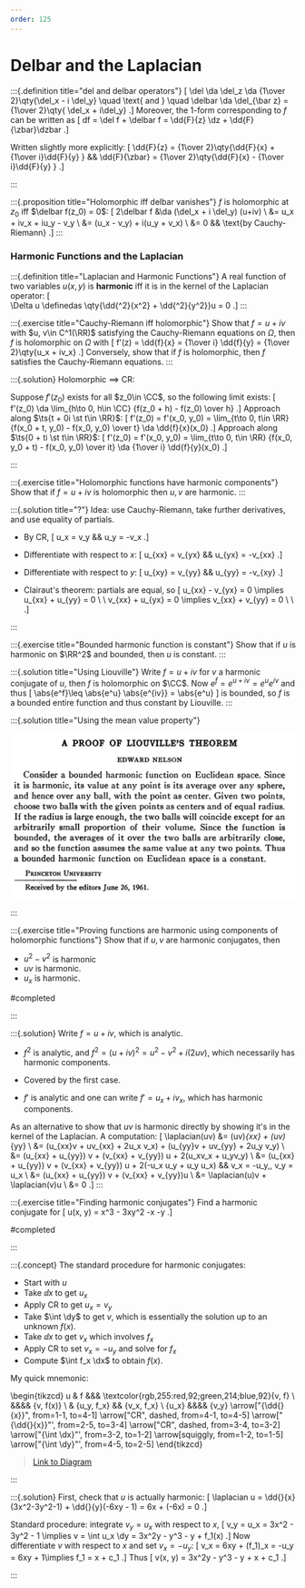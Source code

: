 ```yaml
---
order: 125
---
```


# Delbar and the Laplacian

:::{.definition title="del and delbar operators"}
\[
\del \da \del_z \da {1\over 2}\qty{\del_x - i \del_y}
\quad
\text{ and }
\quad
\delbar
\da \del_{\bar z}
={1\over 2}\qty{ \del_x + i\del_y}
.\]
Moreover, the 1-form corresponding to $f$ can be written as 
\[
df = \del f + \delbar f = \dd{F}{z} \dz + \dd{F}{\zbar}\dzbar
.\]

Written slightly more explicitly:
\[
\dd{F}{z} = {1\over 2}\qty{\dd{F}{x} + {1\over i}\dd{F}{y} } && 
\dd{F}{\zbar} = {1\over 2}\qty{\dd{F}{x} - {1\over i}\dd{F}{y} } 
.\]

:::

:::{.proposition title="Holomorphic iff delbar vanishes"}
$f$ is holomorphic at $z_0$ iff $\delbar f(z_0) = 0$:
\[
2\delbar f 
&\da (\del_x + i \del_y) (u+iv) \\
&= u_x + iv_x + iu_y - v_y \\
&= (u_x - v_y) + i(u_y + v_x) \\
&= 0 && \text{by Cauchy-Riemann}
.\]
:::

### Harmonic Functions and the Laplacian

:::{.definition title="Laplacian and Harmonic Functions"}
A real function of two variables $u(x, y)$ is **harmonic** iff it is in the kernel of the Laplacian operator:
\[  
\Delta u \definedas \qty{\dd{^2}{x^2} + \dd{^2}{y^2}}u = 0
.\]
:::

:::{.exercise title="Cauchy-Riemann iff holomorphic"}
Show that $f = u+iv$ with $u, v\in C^1(\RR)$ satisfying the Cauchy-Riemann equations on $\Omega$, then $f$ is holomorphic on $\Omega$ with
\[
f'(z) = \dd{f}{x} = {1\over i} \dd{f}{y} = {1\over 2}\qty{u_x + iv_x}
.\]
Conversely, show that if $f$ is holomorphic, then $f$ satisfies the Cauchy-Riemann equations.
:::


:::{.solution}
Holomorphic $\implies$ CR:

Suppose $f'(z_0)$ exists for all $z_0\in \CC$, so the following limit exists:
\[
f'(z_0) \da \lim_{h\to 0, h\in \CC} {f(z_0 + h) - f(z_0) \over h}
.\]
Approach along $\ts{t + 0i \st t\in \RR}$:
\[
f'(z_0) = f'(x_0, y_0) = \lim_{t\to 0, t\in \RR} {f(x_0 + t, y_0) - f(x_0, y_0) \over t} \da \dd{f}{x}(x_0)
.\]
Approach along $\ts{0 + ti \st t\in \RR}$:
\[
f'(z_0) = f'(x_0, y_0) = \lim_{t\to 0, t\in \RR} {f(x_0, y_0 + t) - f(x_0, y_0) \over it} \da {1\over i} \dd{f}{y}(x_0)
.\]


:::


:::{.exercise title="Holomorphic functions have harmonic components"}
Show that if $f = u+iv$ is holomorphic then $u, v$ are harmonic.
:::

:::{.solution title="?"}
Idea: use Cauchy-Riemann, take further derivatives, and use equality of partials.

- By CR, 
\[
u_x = v_y && u_y = -v_x
.\]

- Differentiate with respect to $x$: 
\[
u_{xx} = v_{yx} && u_{yx} = -v_{xx}
.\]
- Differentiate with respect to $y$:
\[
u_{xy} = v_{yy} && u_{yy} = -v_{xy}
.\]
- Clairaut's theorem: partials are equal, so
\[
u_{xx} - v_{yx} = 0 \implies u_{xx} + u_{yy} = 0 \\ \\
v_{xx} + u_{yx} = 0 \implies v_{xx} + v_{yy} = 0 \\ \\
.\]



:::

:::{.exercise title="Bounded harmonic function is constant"}
Show that if $u$ is harmonic on $\RR^2$ and bounded, then $u$ is constant.
:::

:::{.solution title="Using Liouville"}
Write $f=u+iv$ for $v$ a harmonic conjugate of $u$, then $f$ is holomorphic on $\CC$.
Now $e^f = e^{u+iv} = e^u e^{iv}$ and thus 
\[
\abs{e^f}\leq \abs{e^u} \abs{e^{iv}} = \abs{e^u}
\]
is bounded, so $f$ is a bounded entire function and thus constant by Liouville.
:::

:::{.solution title="Using the mean value property"}

![](figures/2021-12-19_20-20-29.png)

:::

:::{.exercise title="Proving functions are harmonic using components of holomorphic functions"}
Show that if $u,v$ are harmonic conjugates, then

- $u^2-v^2$ is harmonic
- $uv$ is harmonic.
- $u_x$ is harmonic.

#completed

:::

:::{.solution}
Write $f=u+iv$, which is analytic.

- $f^2$ is analytic, and $f^2 = (u+iv)^2 = u^2 - v^2 + i (2uv)$, which necessarily has harmonic components.

- Covered by the first case.

- $f'$ is analytic and one can write $f' = u_x + iv_x$, which has harmonic components.

As an alternative to show that $uv$ is harmonic directly by showing it's in the kernel of the Laplacian.
A computation:
\[
\laplacian(uv) 
&= (uv)_{xx} + (uv)_{yy} \\
&= (u_{xx}v + uv_{xx} + 2u_x v_x) + (u_{yy}v + uv_{yy} + 2u_y v_y) \\
&= (u_{xx} + u_{yy}) v + (v_{xx} + v_{yy}) u + 2(u_xv_x + u_yv_y) \\
&= (u_{xx} + u_{yy}) v + (v_{xx} + v_{yy}) u + 2(-u_x u_y + u_y u_x) && v_x = -u_y,\, v_y = u_x \\
&= (u_{xx} + u_{yy}) v + (v_{xx} + v_{yy})u  \\
&= \laplacian(u)v + \laplacian(v)u \\
&= 0
.\]
:::

:::{.exercise title="Finding harmonic conjugates"}
Find a harmonic conjugate for
\[
u(x, y) = x^3 - 3xy^2 -x -y
.\]

#completed

:::

:::{.concept}
The standard procedure for harmonic conjugates:

- Start with $u$
- Take $\dd{}{x}$ to get $u_x$
- Apply CR to get $u_x = v_y$
- Take $\int \dy$ to get $v$, which is essentially the solution up to an unknown $f(x)$.
- Take $\dd{}{x}$ to get $v_x$ which involves $f_x$
- Apply CR to set $v_x = -u_y$ and solve for $f_x$
- Compute $\int f_x \dx$ to obtain $f(x)$.

My quick mnemonic:

\begin{tikzcd}
	u & f &&& \textcolor{rgb,255:red,92;green,214;blue,92}{v, f} \\
	&&&& {v, f(x)} \\
	& {u_y, f_x} && {v_x, f_x} \\
	{u_x} &&&& {v_y}
	\arrow["{\dd{}{x}}", from=1-1, to=4-1]
	\arrow["CR", dashed, from=4-1, to=4-5]
	\arrow["{\dd{}{x}}"', from=2-5, to=3-4]
	\arrow["CR", dashed, from=3-4, to=3-2]
	\arrow["{\int \dx}"', from=3-2, to=1-2]
	\arrow[squiggly, from=1-2, to=1-5]
	\arrow["{\int \dy}"', from=4-5, to=2-5]
\end{tikzcd}

> [Link to Diagram](https://q.uiver.app/?q=WzAsOCxbMCwwLCJ1Il0sWzAsMywidV94Il0sWzQsMywidl95Il0sWzQsMSwidiwgZih4KSJdLFszLDIsInZfeCwgZl94Il0sWzEsMiwidV95LCBmX3giXSxbMSwwLCJmIl0sWzQsMCwidiwgZiIsWzEyMCw2MCw2MCwxXV0sWzAsMSwiXFxkZHt9e3h9Il0sWzEsMiwiQ1IiLDAseyJzdHlsZSI6eyJib2R5Ijp7Im5hbWUiOiJkYXNoZWQifX19XSxbMyw0LCJcXGRke317eH0iLDJdLFs0LDUsIkNSIiwwLHsic3R5bGUiOnsiYm9keSI6eyJuYW1lIjoiZGFzaGVkIn19fV0sWzUsNiwiXFxpbnQgXFxkeCIsMl0sWzYsNywiIiwwLHsic3R5bGUiOnsiYm9keSI6eyJuYW1lIjoic3F1aWdnbHkifX19XSxbMiwzLCJcXGludCBcXGR5IiwyXV0=)

:::

:::{.solution}
First, check that $u$ is actually harmonic: 
\[
\laplacian u = \dd{}{x}(3x^2-3y^2-1) + \dd{}{y}(-6xy - 1) = 6x + (-6x) = 0
.\]

Standard procedure: integrate $v_y=u_x$ with respect to $x$,
\[
v_y = u_x = 3x^2 - 3y^2 - 1 \implies 
v = \int u_x \dy = 3x^2y - y^3 - y + f_1(x)
.\]
Now differentiate $v$ with respect to $x$ and set $v_x = -u_y$:
\[
v_x = 6xy + (f_1)_x = -u_y = 6xy + 1\implies f_1 = x + c_1
.\]
Thus
\[
v(x, y) = 3x^2y - y^3 - y + x + c_1
.\]

:::

